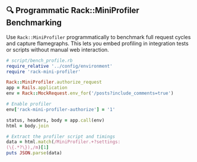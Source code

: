 ## 🔍 Programmatic Rack::MiniProfiler Benchmarking
Use `Rack::MiniProfiler` programmatically to benchmark full request cycles and capture flamegraphs. This lets you embed profiling in integration tests or scripts without manual web interaction.

```ruby
# script/bench_profile.rb
require_relative '../config/environment'
require 'rack-mini-profiler'

Rack::MiniProfiler.authorize_request
app = Rails.application
env = Rack::MockRequest.env_for('/posts?include_comments=true')

# Enable profiler
env['rack-mini-profiler-authorize'] = '1'

status, headers, body = app.call(env)
html = body.join

# Extract the profiler script and timings
data = html.match(/MiniProfiler.+?settings:
(\{.*?\}),/m)[1]
puts JSON.parse(data)
```